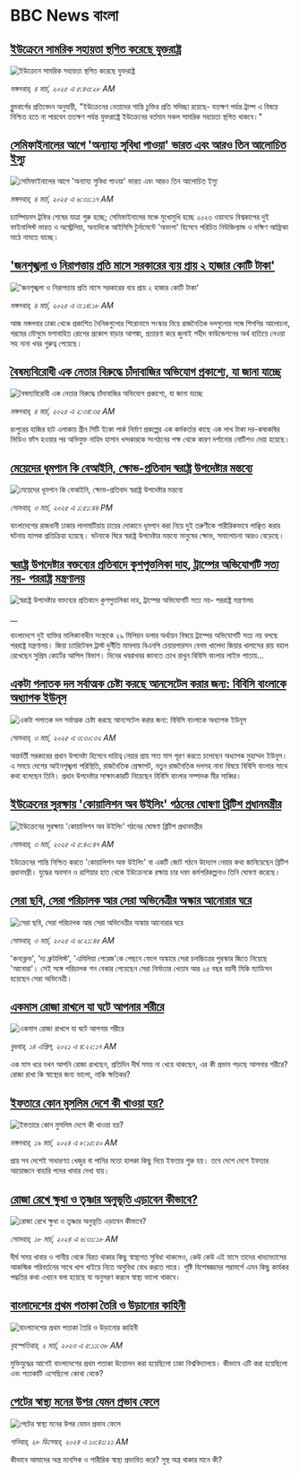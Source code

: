 # BBC News বাংলা## [ইউক্রেনে সামরিক সহায়তা স্থগিত করেছে যুক্তরাষ্ট্র](https://www.bbc.com/bengali/articles/c74kwlm12zjo?at_campaign=githubrss)![ইউক্রেনে সামরিক সহায়তা স্থগিত করেছে যুক্তরাষ্ট্র](https://ichef.bbci.co.uk/ace/standard/240/cpsprodpb/6a02/live/b983b500-f8aa-11ef-9e61-71ee71f26eb1.jpg)_মঙ্গলবার, ৪ মার্চ, ২০২৫ এ ৫:৪৩:২৮ AM_ব্লুমবার্গের প্রতিবেদন অনুযায়ী, "ইউক্রেনের নেতাদের শান্তি চুক্তির প্রতি সদিচ্ছা রয়েছে- যতক্ষণ পর্যন্ত ট্রাম্প এ বিষয়ে নিশ্চিত হতে না পারবেন ততক্ষণ পর্যন্ত যুক্তরাষ্ট্রে ইউক্রেনের বর্তমান সকল সামরিক সহায়তা স্থগিত থাকবে।"## [সেমিফাইনালের আগে 'অন্যায্য সুবিধা পাওয়া' ভারত এবং আরও তিন আলোচিত ইস্যু](https://www.bbc.com/bengali/articles/c0jg750n4lgo?at_campaign=githubrss)![সেমিফাইনালের আগে 'অন্যায্য সুবিধা পাওয়া' ভারত এবং আরও তিন আলোচিত ইস্যু](https://ichef.bbci.co.uk/ace/standard/240/cpsprodpb/36e1/live/7df9d2d0-f819-11ef-8c03-7dfdbeeb2526.jpg)_মঙ্গলবার, ৪ মার্চ, ২০২৫ এ ৬:৩১:১৭ AM_চ্যাম্পিয়নস ট্রফির শেষের যাত্রা শুরু হচ্ছে; সেমিফাইনালের মঞ্চে মুখোমুখি হচ্ছে ২০২৩ ওয়ানডে বিশ্বকাপের দুই ফাইনালিস্ট ভারত ও অস্ট্রেলিয়া, অন্যদিকে আইসিসি টুর্নামেন্টে 'অভাগা' হিসেবে পরিচিত নিউজিল্যান্ড ও দক্ষিণ আফ্রিকা মাঠে নামতে যাচ্ছে।## ['জনশৃঙ্খলা ও নিরাপত্তায় প্রতি মাসে সরকারের ব্যয় প্রায় ২ হাজার কোটি টাকা'](https://www.bbc.com/bengali/articles/cx2en97q40po?at_campaign=githubrss)!['জনশৃঙ্খলা ও নিরাপত্তায় প্রতি মাসে সরকারের ব্যয় প্রায় ২ হাজার কোটি টাকা'](https://ichef.bbci.co.uk/ace/standard/240/cpsprodpb/5bef/live/3b043c00-f89a-11ef-8c03-7dfdbeeb2526.jpg)_মঙ্গলবার, ৪ মার্চ, ২০২৫ এ ৩:১৪:১৮ AM_আজ মঙ্গলবার ঢাকা থেকে প্রকাশিত দৈনিকগুলোর শিরোনামে সংস্কার নিয়ে রাজনৈতিক দলগুলোর সঙ্গে শিগগির আলোচনা, গরমের মৌসুমে মশাবাহিত রোগের প্রকোপ বাড়ার আশঙ্কা, প্রতারণা করে জুলাই শহীদ ফাউন্ডেশনের অর্থ হাতিয়ে নেওয়া সহ নানা খবর গুরুত্ব পেয়েছে।## [বৈষম্যবিরোধী এক নেতার বিরুদ্ধে  চাঁদাবাজির অভিযোগ প্রকাশ্যে, যা জানা যাচ্ছে](https://www.bbc.com/bengali/articles/c7890vz7rlno?at_campaign=githubrss)![বৈষম্যবিরোধী এক নেতার বিরুদ্ধে  চাঁদাবাজির অভিযোগ প্রকাশ্যে, যা জানা যাচ্ছে](https://ichef.bbci.co.uk/ace/standard/240/cpsprodpb/c73c/live/1c2c2060-f82f-11ef-a8b4-b37546a32a57.jpg)_মঙ্গলবার, ৪ মার্চ, ২০২৫ এ ২:৩৪:৩৫ AM_রংপুরের হাজির হাট এলাকায় গ্রীন সিটি ইকো পার্ক নির্মাণ প্রকল্পের এক কর্মকর্তার কাছে এক লাখ টাকা দর-কষাকষির ভিডিও ফাঁস হওয়ার পর  অভিযুক্ত নাহিদ হাসান খন্দকারকে সংগঠনের পক্ষ থেকে কারণ দর্শানোর নোটিশও দেয়া হয়েছে।## [মেয়েদের ধূমপান কি বেআইনি, ক্ষোভ-প্রতিবাদ স্বরাষ্ট্র উপদেষ্টার মন্তব্যে](https://www.bbc.com/bengali/articles/ce98v4y3zypo?at_campaign=githubrss)![মেয়েদের ধূমপান কি বেআইনি, ক্ষোভ-প্রতিবাদ স্বরাষ্ট্র উপদেষ্টার মন্তব্যে](https://ichef.bbci.co.uk/ace/standard/240/cpsprodpb/fe9a/live/a10568f0-f816-11ef-9e61-71ee71f26eb1.jpg)_সোমবার, ৩ মার্চ, ২০২৫ এ ১:৫১:৪৪ PM_বাংলাদেশের রাজধানী ঢাকার লালমাটিয়ায় চায়ের দোকানে ধূমপান করা নিয়ে দুই তরুণীকে শারীরিকভাবে লাঞ্ছিত করার ঘটনায় ব্যাপক প্রতিক্রিয়া হয়েছে। ঘটনাকে ঘিরে স্বরাষ্ট্র উপদেষ্টার মন্তব্যে মানুষের ক্ষোভ, সমালোচনা আরও বেড়েছে।## [স্বরাষ্ট্র উপদেষ্টার বক্তব্যের প্রতিবাদে কুশপুত্তলিকা দাহ, ট্রাম্পের অভিযোগটি সত্য নয়- পররাষ্ট্র মন্ত্রণালয়](https://www.bbc.co.uk/bengali/live/cjrynjl9v5qt?at_campaign=githubrss)![স্বরাষ্ট্র উপদেষ্টার বক্তব্যের প্রতিবাদে কুশপুত্তলিকা দাহ, ট্রাম্পের অভিযোগটি সত্য নয়- পররাষ্ট্র মন্ত্রণালয়](https://ichef.bbci.co.uk/ace/standard/240/cpsprodpb/76af/live/33ea29f0-f824-11ef-9e61-71ee71f26eb1.jpg)__বাংলাদেশে দুই ব্যক্তির মালিকানাধীন সংস্থাকে ২৯ মিলিয়ন ডলার অর্থায়ন বিষয়ে ট্রাম্পের অভিযোগটি সত্য নয় বলছে পররাষ্ট্র মন্ত্রণালয়। জিয়া চ্যারিটেবল ট্রাস্ট দুর্নীতি মামলায় বিএনপি চেয়ারপারসন বেগম খালেদা জিয়ার খালাসের রায় বহাল রেখেছেন সুপ্রিম কোর্টের আপিল বিভাগ। দিনের খবরাখবর জানতে চোখ রাখুন বিবিসি বাংলার লাইভ পাতায়...## [একটা পলাতক দল সর্বাত্মক চেষ্টা করছে আনসেটেল করার জন্য:  বিবিসি বাংলাকে অধ্যাপক ইউনূস ](https://www.bbc.com/bengali/articles/cn4yy9gr8dlo?at_campaign=githubrss)![একটা পলাতক দল সর্বাত্মক চেষ্টা করছে আনসেটেল করার জন্য:  বিবিসি বাংলাকে অধ্যাপক ইউনূস ](https://ichef.bbci.co.uk/ace/standard/240/cpsprodpb/62c1/live/00c95a20-f5bb-11ef-896e-d7e7fb1719a4.jpg)_সোমবার, ৩ মার্চ, ২০২৫ এ ৩:৩০:৩২ AM_অন্তর্বর্তী সরকারের প্রধান উপদেষ্টা হিসেবে দায়িত্ব নেয়ার প্রায় সাত মাস পূরণ করতে চলেছেন অধ্যাপক মুহাম্মদ ইউনূস। এ সময়ে দেশের আইনশৃঙ্খলা পরিস্থিতি, রাজনৈতিক প্রেক্ষাপট, নতুন রাজনৈতিক দলসহ নানা বিষয়ে বিবিসি বাংলার সাথে কথা বলেছেন তিনি। প্রধান উপদেষ্টার সাক্ষাৎকারটি নিয়েছেন বিবিসি বাংলার সম্পাদক মীর সাব্বির।## [ইউক্রেনের সুরক্ষায় 'কোয়ালিশন অব উইলিং' গঠনের ঘোষণা ব্রিটিশ প্রধানমন্ত্রীর](https://www.bbc.com/bengali/articles/cp8ydj700y3o?at_campaign=githubrss)![ইউক্রেনের সুরক্ষায় 'কোয়ালিশন অব উইলিং' গঠনের ঘোষণা ব্রিটিশ প্রধানমন্ত্রীর](https://ichef.bbci.co.uk/ace/standard/240/cpsprodpb/452d/live/fadf8e10-f7de-11ef-896e-d7e7fb1719a4.jpg)_সোমবার, ৩ মার্চ, ২০২৫ এ ৫:৪০:৪৭ AM_ইউক্রেনের শান্তি নিশ্চিত করতে 'কোয়ালিশন অফ উইলিং' বা  একটি জোট গঠনে উদ্যোগ নেয়ার কথা জানিয়েছেন ব্রিটিশ প্রধানমন্ত্রী। যুদ্ধের অবসান ও রাশিয়ার হাত থেকে ইউক্রেনকে রক্ষায় চার দফা কর্মপরিকল্পনাও তিনি ঘোষণা করেছে।## [সেরা ছবি, সেরা পরিচালক আর সেরা অভিনেত্রীর অস্কার আনোরার ঘরে](https://www.bbc.com/bengali/articles/cge1gxq88r7o?at_campaign=githubrss)![সেরা ছবি, সেরা পরিচালক আর সেরা অভিনেত্রীর অস্কার আনোরার ঘরে](https://ichef.bbci.co.uk/ace/standard/240/cpsprodpb/114c/live/8a6afbd0-f7f5-11ef-8c03-7dfdbeeb2526.jpg)_সোমবার, ৩ মার্চ, ২০২৫ এ ৬:২১:৪৫ AM_'কনক্লেভ', 'দ্য ব্রুটালিস্ট', 'এমিলিয়া পেরেজ'কে পেছনে ফেলে অস্কারে সেরা চলচ্চিত্রের পুরস্কার জিতে নিয়েছে 'আনোরা'। সেই সঙ্গে পরিচালক শন বেকার পেয়েছেন সেরা নির্মাতার খেতাব আর ২৫ বছর বয়সী মিকি ম্যাডিসন হয়েছেন সেরা অভিনেত্রী।## [একমাস রোজা রাখলে যা ঘটে আপনার শরীরে](https://www.bbc.com/bengali/news-44111398?at_campaign=githubrss)![একমাস রোজা রাখলে যা ঘটে আপনার শরীরে](https://ichef.bbci.co.uk/ace/standard/240/cpsprodpb/CA0A/production/_106822715_gettyimages-541284296.jpg)_বুধবার, ১৪ এপ্রিল, ২০২১ এ ৪:২২:১৭ AM_এক মাস ধরে যখন আপনি রোজা রাখছেন, প্রতিদিন দীর্ঘ সময় না খেয়ে থাকছেন, এর কী প্রভাব পড়ছে আপনার শরীরে? রোজা রাখা কি স্বাস্থ্যের জন্য ভালো, নাকি ক্ষতিকর?## [ইফতারে কোন মুসলিম দেশে  কী খাওয়া হয়?](https://www.bbc.com/bengali/articles/cw9zr55x3jxo?at_campaign=githubrss)![ইফতারে কোন মুসলিম দেশে  কী খাওয়া হয়?](https://ichef.bbci.co.uk/ace/standard/240/cpsprodpb/acbc/live/8a77efd0-e5a3-11ee-8ab8-550549f9d4e0.jpg)_মঙ্গলবার, ১৯ মার্চ, ২০২৪ এ ৮:১৫:৫০ AM_প্রায় সব দেশেই সাধারণত খেজুর বা পানির মতো হালকা কিছু দিয়ে ইফতার শুরু হয়। তবে দেশে দেশে ইফতার আয়োজনে বাহারি পদের খাবার দেখা যায়।## [রোজা রেখে ক্ষুধা ও তৃষ্ণার অনুভূতি এড়াবেন কীভাবে? ](https://www.bbc.com/bengali/articles/cz4z9z0v375o?at_campaign=githubrss)![রোজা রেখে ক্ষুধা ও তৃষ্ণার অনুভূতি এড়াবেন কীভাবে? ](https://ichef.bbci.co.uk/ace/standard/240/cpsprodpb/b11a/live/74c16160-e050-11ee-9410-0f893255c2a0.jpg)_সোমবার, ১৮ মার্চ, ২০২৪ এ ৬:৩১:১৮ AM_দীর্ঘ সময় খাবার ও পানীয় থেকে বিরত থাকার কিছু স্বাস্থ্যগত সুবিধা থাকলেও, কেউ কেউ এই মাসে তাদের খাদ্যাভ্যাসের আকস্মিক পরিবর্তনের সাথে খাপ খাইয়ে নিতে অসুবিধা বোধ করতে পারে। পুষ্টি বিশেষজ্ঞদের পরামর্শে এমন কিছু কার্যকর পদ্ধতির কথা এখানে বলা হয়েছে যা অনুসরণ করলে স্বাস্থ্য ভালো থাকবে।## [বাংলাদেশের প্রথম পতাকা তৈরি ও উড়ানোর কাহিনী    ](https://www.bbc.com/bengali/articles/cd1ypln4jzjo?at_campaign=githubrss)![বাংলাদেশের প্রথম পতাকা তৈরি ও উড়ানোর কাহিনী    ](https://ichef.bbci.co.uk/ace/standard/240/cpsprodpb/9362/live/5be0e5d0-b80b-11ed-9874-351a14ccfe6f.jpg)_বৃহস্পতিবার, ২ মার্চ, ২০২৩ এ ৫:১১:৩৮ AM_মুক্তিযুদ্ধের আগেই বাংলাদেশের প্রথম পতাকা উত্তোলন করা হয়েছিলো ঢাকা বিশ্ববিদ্যালয়ে। কীভাবে এটি করা হয়েছিলো এবং পতাকাটি এসেছিলো কোথা থেকে?## [পেটের স্বাস্থ্য মনের উপর যেমন প্রভাব ফেলে](https://www.bbc.com/bengali/articles/cl7y80wregwo?at_campaign=githubrss)![পেটের স্বাস্থ্য মনের উপর যেমন প্রভাব ফেলে](https://ichef.bbci.co.uk/ace/standard/240/cpsprodpb/6a6c/live/d12fbd90-3f5d-11ef-9e1c-3b4a473456a6.jpg)_শনিবার, ২৮ ডিসেম্বর, ২০২৪ এ ১০:৪১:২১ AM_কীভাবে আমাদের অন্ত্র মানসিক ও শারীরিক স্বাস্থ্য প্রভাবিত করে? সুস্থ অন্ত্র থাকার মানে কী?